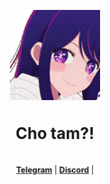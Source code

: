 <p align="center">
  <a><img src="aiteehee-ai-hoshino.gif" alt="Banner"></a>
</p>

<h1 align="center">Cho tam?</a>!</h1>
<h1 align="center"></h1>


<p align="center">
  <strong><a href="https://t.me/zhayleubay">Telegram</a></strong> |
  <strong><a href="https://discordapp.com/users/308799588825825293/">Discord</a></strong> |
</p>























  



